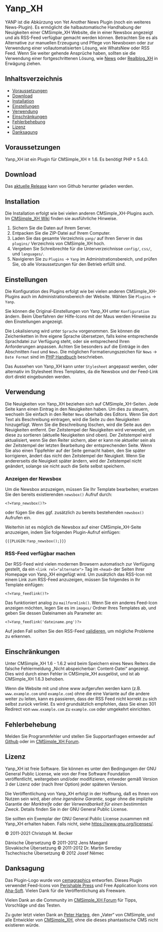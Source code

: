 # Yanp\_XH

YANP ist die Abkürzung von Yet Another News Plugin
(noch ein weiteres News-Plugin).
Es ermöglicht die halbautomatische Handhabung
der Neuigkeiten einer CMSimple\_XH Website,
die in einer Newsbox angezeigt und als RSS-Feed verfügbar gemacht werden können.
Betrachten Sie es als Alternative zur manuellen Erzeugung und
Pflege von Newsboxen oder zur Verwendung einer vollautomatisierten Lösung,
wie WhatsNew oder RSS Feed.
Wenn Sie weiter gehende Ansprüche haben,
sollten sie die Verwendung einer fortgeschrittenen Lösung,
wie [News](https://davidstutz.de/projects/cmsimple-plugins/?News#news)
oder [Realblog\_XH](https://github.com/cmb69/realblog_xh)
in Erwägung ziehen.

## Inhaltsverzeichnis

- [Voraussetzungen](#voraussetzungen)
- [Download](#download)
- [Installation](#installation)
- [Einstellungen](#einstellungen)
- [Verwendung](#verwendung)
- [Einschränkungen](#einschränkungen)
- [Fehlerbehebung](#fehlerbehebung)
- [Lizenz](#lizenz)
- [Danksagung](#danksagung)

## Voraussetzungen

Yanp\_XH ist ein Plugin für CMSimple_XH ≥ 1.6.
Es benötigt PHP ≥ 5.4.0.

## Download

Das [aktuelle Release](https://github.com/cmb69/yanp_xh/releases/latest)
kann von Github herunter geladen werden.

## Installation

Die Installation erfolgt wie bei vielen anderen CMSimple\_XH-Plugins auch.
Im [CMSimple\_XH Wiki](https://wiki.cmsimple-xh.org/doku.php/de:installation)
finden sie ausführliche Hinweise.

1.  Sichern Sie die Daten auf Ihrem Server.
2.  Entpacken Sie die ZIP-Datei auf Ihrem Computer.
3.  Laden Sie das gesamte Verzeichnis `yanp/` auf Ihren Server in
    das `plugins/` Verzeichnis von CMSimple\_XH hoch.
4.  Vergeben Sie Schreibrechte für die Unterverzeichnisse `config/`, `css/`,
    und `languages/`.
5.  Navigieren Sie zu `Plugins` → `Yanp` im Administrationsbereich,
    und prüfen Sie, ob alle Voraussetzungen für den Betrieb erfüllt sind.

## Einstellungen

Die Konfiguration des Plugins erfolgt wie bei vielen anderen
CMSimple\_XH-Plugins auch im Administrationsbereich der Website.
Wählen Sie `Plugins` → `Yanp`.

Sie können die Original-Einstellungen von Yanp\_XH unter `Konfiguration` ändern.
Beim Überfahren der Hilfe-Icons mit der Maus
werden Hinweise zu den Einstellungen angezeigt.

Die Lokalisierung wird unter `Sprache` vorgenommen.
Sie können die Zeichenketten in Ihre eigene Sprache übersetzen,
falls keine entsprechende Sprachdatei zur Verfügung steht,
oder sie entsprechend Ihren Anforderungen anpassen.
Achten Sie besonders auf die Einträge in den Abschnitten `Feed` und `News`.
Die möglichen Formatierungszeichen für `News` → `Date Format` sind im
[PHP Handbuch](https://www.php.net/manual/de/datetime.format.php)
beschrieben.

Das Aussehen von Yanp\_XH kann unter `Stylesheet` angepasst werden,
oder alternativ im Stylesheet Ihres Templates,
da die Newsbox und der Feed-Link dort direkt eingebunden werden.

## Verwendung

Die Neuigkeiten von Yanp\_XH beziehen sich auf CMSimple\_XH-Seiten.
Jede Seite kann einen Eintrag in den Neuigkeiten haben.
Um dies zu steuern,
wechseln Sie einfach in den Reiter `News` oberhalb des Editors.
Wenn Sie dort Text als Beschreibung eintragen,
wird die Seite zu den Neuigkeiten hinzugefügt.
Wenn Sie die Beschreibung löschen,
wird die Seite aus den Neuigkeiten entfernt.
Der Zeitstempel der Neuigkeiten wird verwendet,
um diese zu sortieren (aktuelle Neuigkeiten sind oben).
Der Zeitstempel wird aktualisiert, wenn Sie den Reiter sichern,
aber er kann nie aktueller sein als der Zeitstempel
der letzten Bearbeitung der entsprechenden Seite.
Wenn Sie also einen Tippfehler auf der Seite gemacht haben,
den Sie später korrigieren,
ändert das nicht den Zeitstempel der Neuigkeit.
Wenn Sie andererseits die Neuigkeit später ändern,
wird der Zeitstempel nicht geändert,
solange sie nicht auch die Seite selbst speichern.

### Anzeigen der Newsbox

Um die Newsbox anzuzeigen, müssen Sie Ihr Template bearbeiten;
ersetzen Sie den bereits existierenden `newsbox()` Aufruf durch:

````
<?=Yanp_newsbox()?>
````

oder fügen Sie dies ggf. zusätzlich zu bereits bestehenden `newsbox()` Aufrufen ein.

Weiterhin ist es möglich die Newsbox auf einer CMSimple\_XH-Seite anzuzeigen,
indem Sie folgenden Plugin-Aufruf einfügen:

````
{{{PLUGIN:Yanp_newsbox();}}}
````

### RSS-Feed verfügbar machen

Der RSS-Feed wird vielen modernen Browsern automatisch zur Verfügung gestellt,
da ein `<link rel="alternate">` Tag im `<head>` der Seiten
Ihrer Homepage von Yanp\_XH eingefügt wird.
Um zusätzlich das RSS-Icon mit einem Link zum RSS-Feed anzuzeigen,
müssen Sie folgendes in Ihr Template einfügen:

````
<?=Yanp_feedlink()?>
````

Das funktioniert analog zu `mailformlink()`.
Wenn Sie ein anderes Feed-Icon anzeigen möchten,
legen Sie es im `images/` Ordner Ihres Templates ab,
und geben Sie dessen Dateinamen als Parameter an:

````
<?=Yanp_feedlink('dateiname.png')?>
````

Auf jeden Fall sollten Sie den RSS-Feed
[validieren](https://www.rssboard.org/rss-validator/),
um mögliche Probleme zu erkennen.

## Einschränkungen

Unter CMSimple\_XH 1.6 - 1.6.2 wird beim Speichern eines News Reiters
die falsche Fehlermeldung „Nicht abspeicherbar: Content-Datei“ angezeigt.
Dies wird durch einen Fehler in CMSimple\_XH ausgelöst,
und ist ab CMSimple\_XH 1.6.3 behoben.

Wenn die Website mit und ohne www aufgerufen werden kann
(z.B. `www.example.com` und `example.com`)
ohne die eine Variante auf die andere weiter zu leiten,
kann es passieren,
dass der RSS Feed nicht korrekt zu sich selbst zurück verlinkt.
Es wird grundsätzlich empfohlen, dass Sie einen 301 Redirect
von `www.example.com` zu `example.com` oder umgekehrt einrichten.

## Fehlerbehebung

Melden Sie Programmfehler und stellen Sie Supportanfragen entweder auf
[Github](https://github.com/cmb69/yanp_xh/issues)
oder im [CMSimple\_XH Forum](https://cmsimpleforum.com/).


## Lizenz

Yanp\_XH ist freie Software. Sie können es unter den Bedingungen
der GNU General Public License, wie von der Free Software Foundation
veröffentlicht, weitergeben und/oder modifizieren, entweder gemäß
Version 3 der Lizenz oder (nach Ihrer Option) jeder späteren Version.

Die Veröffentlichung von Yanp\_XH erfolgt in der Hoffnung, daß es
Ihnen von Nutzen sein wird, aber *ohne irgendeine Garantie*, sogar ohne
die implizite Garantie der *Marktreife* oder der *Verwendbarkeit für einen
bestimmten Zweck*. Details finden Sie in der GNU General Public License.

Sie sollten ein Exemplar der GNU General Public License zusammen mit
Yanp\_XH erhalten haben. Falls nicht, siehe
<https://www.gnu.org/licenses/>.

© 2011-2021 Christoph M. Becker

Dänische Übersetzung © 2011-2012 Jens Maegard  
Slovakische Übersetzung © 2011-2012 Dr. Martin Sereday  
Tschechische Übersetzung © 2012 Josef Němec

## Danksagung

Das Plugin-Logo wurde von
[cemagraphics](https://cemagraphics.deviantart.com/#/d28bkte) entworfen.
Dieses Plugin verwendet Feed-Icons von
[Perishable Press](https://perishablepress.com/press/2006/08/20/a-nice-collection-of-feed-icons/)
und Free Application Icons von [Aha-Soft](https://www.aha-soft.com/).
Vielen Dank für die Veröffentlichung als Freeware.

Vielen Dank an die Community im [CMSimple\_XH Forum](https://www.cmsimpleforum.com/)
für Tipps, Vorschläge und das Testen.

Zu guter letzt vielen Dank an
[Peter Harteg](https://www.harteg.dk/), den „Vater“ von CMSimple,
und alle Entwickler von [CMSimple\_XH](https://www.cmsimple-xh.org/),
ohne die dieses phantastische CMS nicht existieren würde.
